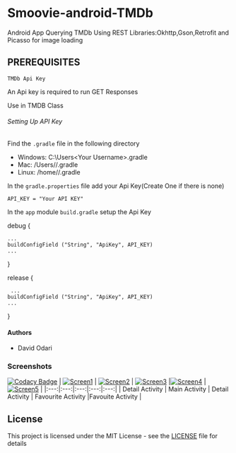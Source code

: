 # Smoovie-android-TMDb
Android App Querying TMDb Using REST Libraries:Okhttp,Gson,Retrofit and Picasso for image loading

## PREREQUISITES

```
TMDb Api Key
```

An Api key is required to run GET Responses

Use in TMDB Class

###### Setting Up API Key

Find the `.gradle` file in the following directory

* Windows: C:\Users\<Your Username>\.gradle
* Mac: /Users/<Your Username>/.gradle
* Linux: /home/<Your Username>/.gradle

In the `gradle.properties` file add your Api Key(Create One if there is none)

```
API_KEY = "Your API KEY"
```

In the `app` module `build.gradle` setup the Api Key 


  debug { 
   
    ...
    buildConfigField ("String", "ApiKey", API_KEY)
    ...
    
  }
  
  release {
  
     ...
    buildConfigField ("String", "ApiKey", API_KEY)
    ...
    
  } 

#### Authors

- David Odari


### Screenshots


[![Codacy Badge](https://api.codacy.com/project/badge/Grade/a3842e79b83445e9a05f10cee37d7e4a)](https://app.codacy.com/app/Davidodari/Smoovie-android-TMDb?utm_source=github.com&utm_medium=referral&utm_content=Davidodari/Smoovie-android-TMDb&utm_campaign=Badge_Grade_Dashboard)
| [![Screen1](https://github.com/Davidodari/Smoovie-android-TMDb/blob/master/screenshots/Screenshot1.png)]()  | [![Screen2](https://github.com/Davidodari/Smoovie-android-TMDb/blob/master/screenshots/Screenshot_2.png)]() | [![Screen3](https://github.com/Davidodari/Smoovie-android-TMDb/blob/master/screenshots/Screenshot_5.png)]() |[![Screen4](https://github.com/Davidodari/Smoovie-android-TMDb/blob/master/screenshots/Screenshot_6.png)]() |[![Screen5](https://github.com/Davidodari/Smoovie-android-TMDb/blob/master/screenshots/Screenshot_7.png)]() |
|:---:|:---:|:---:|:---:|:---:|
| Detail Activity | Main Activity | Detail Activity | Favourite Activity |Favouite Activity |

## License

This project is licensed under the MIT License - see the [LICENSE](LICENSE) file for details

